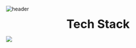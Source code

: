 ![header](https://capsule-render.vercel.app/api?type=waving&height=250&color=0:ffffff,100:a3cca2&text=Hyeonu%20Kim&reversal=false&textBg=false&fontAlign=38&fontAlignY=41)

<p align="center">
  <strong style="font-size: 32px;">Tech Stack</strong>
</p>

<img src="https://img.shields.io/badge/Python-3766AB?style=flat-square&logo=Python&logoColor=white"/></a>

